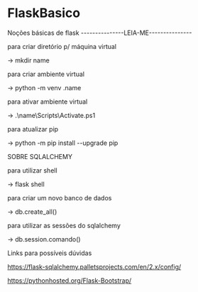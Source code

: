 # FlaskBasico
Noções básicas de flask
---------------LEIA-ME---------------


para criar diretório p/ máquina virtual

-> mkdir name

para criar ambiente virtual 

-> python -m venv .name


para ativar ambiente virtual

-> .\name\Scripts\Activate.ps1


para atualizar pip

-> python -m pip install --upgrade pip


SOBRE SQLALCHEMY

para utilizar shell

-> flask shell


para criar um novo banco de dados

-> db.create_all()


para utilizar as sessões do sqlalchemy

-> db.session.comando()

Links para possíveis dúvidas 

https://flask-sqlalchemy.palletsprojects.com/en/2.x/config/

https://pythonhosted.org/Flask-Bootstrap/



 
